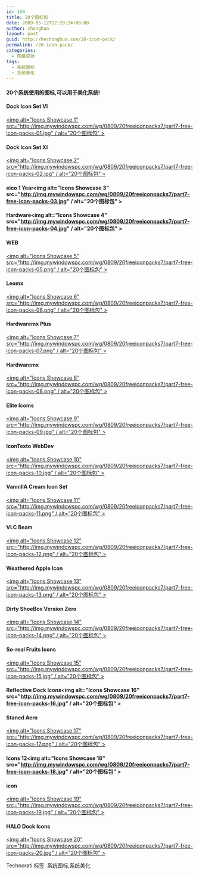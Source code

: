 ```yaml
---
id: 160
title: 20个图标包
date: 2009-05-12T12:29:24+08:00
author: chonghua
layout: post
guid: http://hechonghua.com/20-icon-pack/
permalink: /20-icon-pack/
categories:
  - 网络资源
tags:
  - 系统图标
  - 系统美化
---
```

#### 20个系统使用的图标,可以用于美化系统!

<!--more-->

#### Dock Icon Set VI

[<img alt="Icons Showcase 1" src="http://img.mywindowspc.com/wg/0809/20freeiconpacks7/part7-free-icon-packs-01.jpg" / alt="20个图标包" >](http://willylorbo.deviantart.com/art/Dock-Icon-Set-VI-48704293) 

#### Dock Icon Set XI

[<img alt="Icons Showcase 2" src="http://img.mywindowspc.com/wg/0809/20freeiconpacks7/part7-free-icon-packs-02.jpg" / alt="20个图标包" >](http://willylorbo.deviantart.com/art/Dock-Icon-Set-XI-57413826) 

#### eico 1 Year<img alt="Icons Showcase 3" src="http://img.mywindowspc.com/wg/0809/20freeiconpacks7/part7-free-icon-packs-03.jpg" / alt="20个图标包" > 

#### Hardware<img alt="Icons Showcase 4" src="http://img.mywindowspc.com/wg/0809/20freeiconpacks7/part7-free-icon-packs-04.jpg" / alt="20个图标包" > 

#### WEB

[<img alt="Icons Showcase 5" src="http://img.mywindowspc.com/wg/0809/20freeiconpacks7/part7-free-icon-packs-05.png" / alt="20个图标包" >](http://www.studiomx.eu/Icons.html) 

#### Leomx

[<img alt="Icons Showcase 6" src="http://img.mywindowspc.com/wg/0809/20freeiconpacks7/part7-free-icon-packs-06.png" / alt="20个图标包" >](http://www.studiomx.eu/Icons.html) 

#### Hardwaremx Plus

[<img alt="Icons Showcase 7" src="http://img.mywindowspc.com/wg/0809/20freeiconpacks7/part7-free-icon-packs-07.png" / alt="20个图标包" >](http://www.studiomx.eu/Icons.html) 

#### Hardwaremx

[<img alt="Icons Showcase 8" src="http://img.mywindowspc.com/wg/0809/20freeiconpacks7/part7-free-icon-packs-08.png" / alt="20个图标包" >](http://www.studiomx.eu/Icons.html) 

#### Elite Icoms

[<img alt="Icons Showcase 9" src="http://img.mywindowspc.com/wg/0809/20freeiconpacks7/part7-free-icon-packs-09.jpg" / alt="20个图标包" >](http://icontexto.blogspot.com/2008/02/elite-icons.html) 

#### IconTexto WebDev

[<img alt="Icons Showcase 10" src="http://img.mywindowspc.com/wg/0809/20freeiconpacks7/part7-free-icon-packs-10.jpg" / alt="20个图标包" >](http://icontexto.blogspot.com/2008/04/icontexto-webdev.html) 

#### VannillA Cream Icon Set

[<img alt="Icons Showcase 11" src="http://img.mywindowspc.com/wg/0809/20freeiconpacks7/part7-free-icon-packs-11.png" / alt="20个图标包" >](http://djnjpendragon.deviantart.com/art/VannillA-Cream-Icon-Set-23903279) 

#### VLC Beam

[<img alt="Icons Showcase 12" src="http://img.mywindowspc.com/wg/0809/20freeiconpacks7/part7-free-icon-packs-12.png" / alt="20个图标包" >](http://lharboe.deviantart.com/art/VLC-Beam-97074591) 

#### Weathered Apple Icon

[<img alt="Icons Showcase 13" src="http://img.mywindowspc.com/wg/0809/20freeiconpacks7/part7-free-icon-packs-13.png" / alt="20个图标包" >](http://stratification.deviantart.com/art/Weathered-Apple-Icon-98383870) 

#### Dirty ShoeBox Version Zero

[<img alt="Icons Showcase 14" src="http://img.mywindowspc.com/wg/0809/20freeiconpacks7/part7-free-icon-packs-14.png" / alt="20个图标包" >](http://hemingway81.deviantart.com/art/Dirty-ShoeBox-Version-Zero-95738770) 

#### So-real Fruits Icons

[<img alt="Icons Showcase 15" src="http://img.mywindowspc.com/wg/0809/20freeiconpacks7/part7-free-icon-packs-15.jpg" / alt="20个图标包" >](http://kittenbella.deviantart.com/art/So-Real-Fruits-icons-97139690) 

#### Reflective Dock Icons<img alt="Icons Showcase 16" src="http://img.mywindowspc.com/wg/0809/20freeiconpacks7/part7-free-icon-packs-16.jpg" / alt="20个图标包" > 

#### Staned Aero

[<img alt="Icons Showcase 17" src="http://img.mywindowspc.com/wg/0809/20freeiconpacks7/part7-free-icon-packs-17.png" / alt="20个图标包" >](http://jock2.deviantart.com/art/Staned-Aero-98127172) 

#### Icons 12<img alt="Icons Showcase 18" src="http://img.mywindowspc.com/wg/0809/20freeiconpacks7/part7-free-icon-packs-18.jpg" / alt="20个图标包" > 

#### icon

[<img alt="Icons Showcase 19" src="http://img.mywindowspc.com/wg/0809/20freeiconpacks7/part7-free-icon-packs-19.jpg" / alt="20个图标包" >](http://mermer.deviantart.com/art/icon-98188550) 

#### HALO Dock Icons

[<img alt="Icons Showcase 20" src="http://img.mywindowspc.com/wg/0809/20freeiconpacks7/part7-free-icon-packs-20.jpg" / alt="20个图标包" >](http://yingjunjiu.deviantart.com/art/HALO-Dock-Icons-33841827) 

<div style="padding-bottom: 0px; margin: 0px; padding-left: 0px; padding-right: 0px; display: inline; float: none; padding-top: 0px" id="scid:0767317B-992E-4b12-91E0-4F059A8CECA8:20b019d2-7154-478d-bcc5-5aa482d7f63e" class="wlWriterEditableSmartContent">
  Technorati 标签: 系统图标,系统美化
</div>